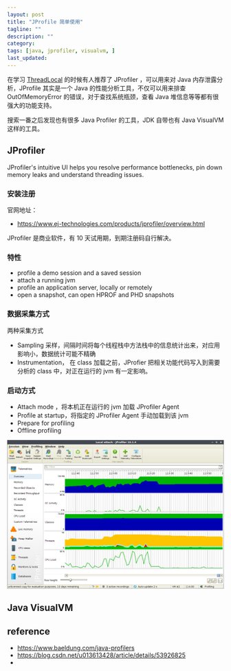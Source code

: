 ```yaml
---
layout: post
title: "JProfile 简单使用"
tagline: ""
description: ""
category:
tags: [java, jprofiler, visualvm, ]
last_updated:
---
```


在学习 [ThreadLocal](http://avasseur.blogspot.com/2003/11/threadlocal-and-memory-leaks.html) 的时候有人推荐了 JProfiler ，可以用来对 Java 内存泄露分析，JProfile 其实是一个 Java 的性能分析工具，不仅可以用来排查 OutOfMemoryError 的错误，对于查找系统瓶颈，查看 Java 堆信息等等都有很强大的功能支持。

搜索一番之后发现也有很多 Java Profiler 的工具，JDK 自带也有 Java VisualVM 这样的工具。

## JProfiler
JProfiler's intuitive UI helps you resolve performance bottlenecks, pin down memory leaks and understand threading issues.

### 安装注册
官网地址：

- <https://www.ej-technologies.com/products/jprofiler/overview.html>

JProfiler 是商业软件，有 10 天试用期，到期注册码自行解决。

### 特性

- profile a demo session and a saved session
- attach a running jvm
- profile an application server, locally or remotely
- open a snapshot, can open HPROF and PHD snapshots

### 数据采集方式

两种采集方式

- Sampling 采样，间隔时间将每个线程栈中方法栈中的信息统计出来，对应用影响小，数据统计可能不精确
- Instrumentation， 在 class 加载之前，JProfier 把相关功能代码写入到需要分析的 class 中，对正在运行的 jvm 有一定影响。

### 启动方式

- Attach mode ，将本机正在运行的 jvm 加载 JProfiler Agent
- Profile at startup，将指定的 JProfiler Agent 手动加载到该 jvm
- Prepare for profiling
- Offline profiling

![jprofiler](/assets/jprofiler-10.png)

## Java VisualVM

## reference

- <https://www.baeldung.com/java-profilers>
- <https://blog.csdn.net/u013613428/article/details/53926825>
-
